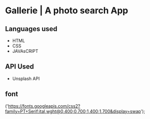 # Gallerie | A photo search App

## Languages used

- HTML
- CSS
- JAVAsCRIPT

## API Used

- Unsplash API

## font 
('https://fonts.googleapis.com/css2?family=PT+Serif:ital,wght@0,400;0,700;1,400;1,700&display=swap');